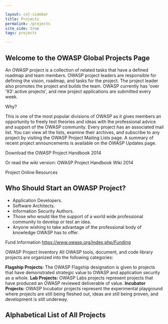 ```yaml
---

layout: col-sidebar
title: Projects
permalink: /projects
site_side: true
tags: projects

---
```


## Welcome to the OWASP Global Projects Page

An OWASP project is a collection of related tasks that have a defined roadmap and team members. OWASP project leaders are responsible for defining the vision, roadmap, and tasks for the project. The project leader also promotes the project and builds the team. OWASP currently has 'over '93' active projects', and new project applications are submitted every week.

Why?

This is one of the most popular divisions of OWASP as it gives members an opportunity to freely test theories and ideas with the professional advice and support of the OWASP community. Every project has an associated mail list. You can view all the lists, examine their archives, and subscribe to any project by visiting the OWASP Project Mailing Lists page. A summary of recent project announcements is available on the OWASP Updates page.

Download the OWASP Project Handbook 2014

Or read the wiki version: OWASP Project Handbook Wiki 2014

Project Online Resources

## Who Should Start an OWASP Project?
* Application Developers.
* Software Architects.
* Information Security Authors.
* Those who would like the support of a world wide professional community to develop or test an idea.
* Anyone wishing to take advantage of the professional body of knowledge OWASP has to offer.

Fund Information
https://www.owasp.org/index.php/Funding

OWASP Project Inventory
All OWASP tools, document, and code library projects are organized into the following categories:

<strong>Flagship Projects:</strong> The OWASP Flagship designation is given to projects that have demonstrated strategic value to OWASP and application security as a whole.
<strong>Lab Projects:</strong> OWASP Labs projects represent projects that have produced an OWASP reviewed deliverable of value.
<strong>Incubator Projects:</strong> OWASP Incubator projects represent the experimental playground where projects are still being fleshed out, ideas are still being proven, and development is still underway.

## Alphabetical List of All Projects

<div id="project-list">
</div>

<script type="text/javascript">
    var repoNames = [{% for repo in site.github.public_repositories %}{% if repo.has_pages and repo.name contains "www-project-" %}{% assign repoName = repo.name | slice: 12, 199 | split: "-"  %}{% capture repoNameCase %}{% for word in repoName %}{{ word | capitalize | append: " " }}{% endfor %}{% endcapture %}
            "{{ repoNameCase }}"{% unless forloop.last %}, {% endunless %}{% endif %}{% endfor %}];
    var repoUrls = [{% for repo in site.github.public_repositories %}{% if repo.has_pages and repo.name contains "www-project-" %}"https://www2.owasp.org/{{ repo.name }}"{% unless forloop.last %}, {% endunless %}{% endif %}{% endfor %}];

    var githubUrls = [{% for repo in site.github.public_repositories %}{% if repo.has_pages and repo.name contains "www-project-" %}"https://owaspadmin.azurewebsites.net/api/get-repo-file?repo={{ repo.name }}&filepath=index.md"{% unless forloop.last %}, {% endunless %}{% endif %}{% endfor %}];

    $(function () {
        var htmlstring = "";
        $.each(repoNames, function(index){
            htmlstring += "<a href=" + repoUrls[index] + ">" + repoNames[index];
            $.get(githubUrls[index]).done(function (data) {
                var contents = atob(data["contents"]);
                var levelStr = "No level";
                if(contents.indexOf("level:") >= 0)
                {
                    var level = parseInt(contents.substring(contents.indexOf("level:") + 6, 1));
                    switch(level)
                    {
                        case 1:
                            lavelStr = "Inactive";
                            break;
                        case 2:
                            levelStr = "Incubator";
                            break;
                        case 3:
                            levelStr = "Lab";
                            break;
                        case 4:
                            levelStr = "Flagship";
                            break;
                    }
                }
                htmlstring += levelString;
            });
            htmlstring += "</a><br/>";
        });     
        //note that the above is not synchronous so this will not work

        $("#project-list").html(htmlstring);
    });
</script>